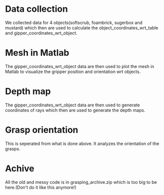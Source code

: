 # Data collection 
We collected data for 4 objects(softscrub, foambrick, sugerbox and mustard) which then are used to calculate the object_coordinates_wrt_table and  gipper_coordinates_wrt_object.
# Mesh in Matlab 
The gipper_coordinates_wrt_object data are then used to plot the mesh in Matlab to visualize the gripper position and orientation wrt objects.
# Depth map 
The gipper_coordinates_wrt_object data are then used to generate coordinates of rays which then are used to generate the depth maps.
# Grasp orientation 
This is seperated from what is done above. It analyzes the orientation of the grasps.
# Achive
All the old and messy code is in grasping_archive.zip which is too big to be here.(Don't do it like this anymore!)
